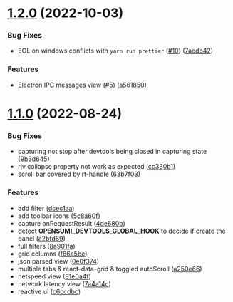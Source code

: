# [1.2.0](https://github.com/opensumi/devtools/compare/v1.1.0...v1.2.0) (2022-10-03)


### Bug Fixes

* EOL on windows conflicts with `yarn run prettier` ([#10](https://github.com/opensumi/devtools/issues/10)) ([7aedb42](https://github.com/opensumi/devtools/commit/7aedb423b0dfca1d961f3df5733f5701ed6f5975))


### Features

* Electron IPC messages view ([#5](https://github.com/opensumi/devtools/issues/5)) ([a561850](https://github.com/opensumi/devtools/commit/a561850d4511852f30b46597588da4e955e53bf7))



# [1.1.0](https://github.com/opensumi/devtools/compare/a250e665efcb75375b8a5f4962f123551e013264...v1.1.0) (2022-08-24)


### Bug Fixes

* capturing not stop after devtools being closed in capturing state ([9b3d645](https://github.com/opensumi/devtools/commit/9b3d645ffbd4306ab20328ab047c8bf8a8b47302))
* rjv collapse property not work as expected ([cc330b1](https://github.com/opensumi/devtools/commit/cc330b19dde10fa74472c5cff2214c32617e9195))
* scroll bar covered by rt-handle ([63b7f03](https://github.com/opensumi/devtools/commit/63b7f03e618d76c979034260fb7e4b2a755698f3))


### Features

* add filter ([dcec1aa](https://github.com/opensumi/devtools/commit/dcec1aa0143dc1dc5e27aa1942859224a4cc4a65))
* add toolbar icons ([5c8a60f](https://github.com/opensumi/devtools/commit/5c8a60f7d56ff8aa224c454de77667f1f1e2de14))
* capture onRequestResult ([4de680b](https://github.com/opensumi/devtools/commit/4de680b67e4a77652258f05cac4f06e69ba72edf))
* detect __OPENSUMI_DEVTOOLS_GLOBAL_HOOK__ to decide if create the panel ([a2bfd69](https://github.com/opensumi/devtools/commit/a2bfd697b6971c82404f8992f8c53be872a8bc11))
* full filters ([8a901fa](https://github.com/opensumi/devtools/commit/8a901fa5b9ff84e8f5cba791617f53a2144370d1))
* grid columns ([f86a5be](https://github.com/opensumi/devtools/commit/f86a5bef701a17b5d3d25c24347ee86b00f8e541))
* json parsed view ([0e0f374](https://github.com/opensumi/devtools/commit/0e0f374c70dbb00cc5764138daf1ffd3f57d1845))
* multiple tabs & react-data-grid & toggled autoScroll ([a250e66](https://github.com/opensumi/devtools/commit/a250e665efcb75375b8a5f4962f123551e013264))
* netspeed view ([81e0a4f](https://github.com/opensumi/devtools/commit/81e0a4fdae1008ff1952413963a918e37fa973a4))
* network latency view ([7a4a14c](https://github.com/opensumi/devtools/commit/7a4a14cb50a7ec2debddb9df3e3c99b8c504246c))
* reactive ui ([c6ccdbc](https://github.com/opensumi/devtools/commit/c6ccdbcb67220431d40d42889b5d4c0454372f28))



